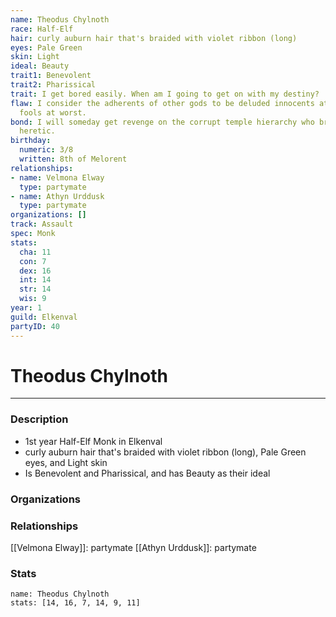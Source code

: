 ```yaml
---
name: Theodus Chylnoth
race: Half-Elf
hair: curly auburn hair that's braided with violet ribbon (long)
eyes: Pale Green
skin: Light
ideal: Beauty
trait1: Benevolent
trait2: Pharissical
trait: I get bored easily. When am I going to get on with my destiny?
flaw: I consider the adherents of other gods to be deluded innocents at best, or ignorant
  fools at worst.
bond: I will someday get revenge on the corrupt temple hierarchy who branded me a
  heretic.
birthday:
  numeric: 3/8
  written: 8th of Melorent
relationships:
- name: Velmona Elway
  type: partymate
- name: Athyn Urddusk
  type: partymate
organizations: []
track: Assault
spec: Monk
stats:
  cha: 11
  con: 7
  dex: 16
  int: 14
  str: 14
  wis: 9
year: 1
guild: Elkenval
partyID: 40
---
```

# Theodus Chylnoth
---
### Description
- 1st year Half-Elf Monk in Elkenval
- curly auburn hair that's braided with violet ribbon (long), Pale Green eyes, and Light skin
- Is Benevolent and Pharissical, and has Beauty as their ideal

### Organizations
### Relationships
[[Velmona Elway]]: partymate
[[Athyn Urddusk]]: partymate
### Stats
```statblock
name: Theodus Chylnoth
stats: [14, 16, 7, 14, 9, 11]
```